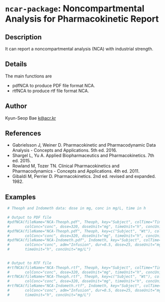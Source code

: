 # `ncar-package`: Noncompartmental Analysis for Pharmacokinetic Report

## Description


 It can report a noncompartmental analysis (NCA) with industrial strength.


## Details


 The main functions are

- pdfNCA to produce PDF file format NCA.
- rtfNCA to produce rtf file format NCA.


## Author

Kyun-Seop Bae <k@acr.kr>

## References

*  Gabrielsson J, Weiner D. Pharmacokinetic and Pharmacodynamic Data Analysis - Concepts and Applications. 5th ed. 2016.  
*  Shargel L, Yu A. Applied Biopharmaceutics and Pharmacokinetics. 7th ed. 2015.  
*  Rowland M, Tozer TN. Clinical Pharmacokinetics and Pharmacodynamics - Concepts and Applications. 4th ed. 2011.  
*  Gibaldi M, Perrier D. Pharmacokinetics. 2nd ed. revised and expanded. 1982. 


## Examples

```r 
 # Theoph and Indometh data: dose in mg, conc in mg/L, time in h
 
 # Output to PDF file
 #pdfNCA(fileName="NCA-Theoph.pdf", Theoph, key="Subject", colTime="Time",
 #       colConc="conc", dose=320, doseUnit="mg", timeUnit="h", concUnit="mg/L")
 #pdfNCA(fileName="NCA-Theoph.pdf", Theoph, key=c("Subject", "Wt"), colTime="Time",
 #       colConc="conc", dose=320, doseUnit="mg", timeUnit="h", concUnit="mg/L")
 #pdfNCA(fileName="NCA-Indometh.pdf", Indometh, key="Subject", colTime="time",
 #       colConc="conc", adm="Infusion", dur=0.5, dose=25, doseUnit="mg",
 #       timeUnit="h", concUnit="mg/L")
 
 
 # Output to RTF file
 #rtfNCA(fileName="NCA-Theoph.rtf", Theoph, key="Subject", colTime="Time",
 #       colConc="conc", dose=320, doseUnit="mg", timeUnit="h", concUnit="mg/L")
 #rtfNCA(fileName="NCA-Theoph.rtf", Theoph, key=c("Subject", "Wt"), colTime="Time",
 #       colConc="conc", dose=320, doseUnit="mg", timeUnit="h", concUnit="mg/L")
 #rtfNCA(fileName="NCA-Indometh.rtf", Indometh, key="Subject", colTime="time",
 #       colConc="conc", adm="Infusion", dur=0.5, dose=25, doseUnit="mg",
 #       timeUnit="h", concUnit="mg/L")
 ``` 

